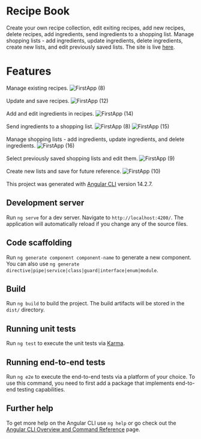 # Recipe Book

 Create your own recipe collection, edit exiting recipes, add new recipes, delete recipes, add ingredients, send ingredients to a shopping list. Manage shopping lists - add ingredients, update ingredients, delete ingredients, create new lists, and edit previously saved lists.
 The site is live [here](https://recipes-ten-vert.vercel.app/).

 # Features
 
 Manage existing recipes.
![FirstApp (8)](https://github.com/katsup07/recipe-book/assets/90941888/a94c956e-456a-4b49-9c66-a10c95b95c4b)
<br>
<br>
Update and save recipes.
![FirstApp (12)](https://github.com/katsup07/recipe-book/assets/90941888/370412a6-09fb-4657-9cc3-f0c30ae35f93)
<br>
<br>
Add and edit 
ingredients in recipes.
![FirstApp (14)](https://github.com/katsup07/recipe-book/assets/90941888/452a2981-c889-4446-98d5-c5e9f162e485)
<br>
<br>
Send ingredients to a shopping list.
![FirstApp (8)](https://github.com/katsup07/recipe-book/assets/90941888/aee1dd67-9ad5-42a4-bac4-e2dbb43c87ae)
![FirstApp (15)](https://github.com/katsup07/recipe-book/assets/90941888/5c5a4f37-2a49-4361-be2e-d3bbb10645bb)
<br>
<br>
Manage shopping lists - add ingredients, update ingredients, and delete ingredients.
![FirstApp (16)](https://github.com/katsup07/recipe-book/assets/90941888/21f402e8-bd7f-4e61-9e37-3ed92bef2f75)
<br>
<br>
Select previously saved shopping lists and edit them.
![FirstApp (9)](https://github.com/katsup07/recipe-book/assets/90941888/2b86ccd1-930a-4e43-9f16-dd66f4682a27)
<br>
<br>
 Create new lists and save for future reference.
![FirstApp (10)](https://github.com/katsup07/recipe-book/assets/90941888/7a2f8c0e-8f3a-4c9c-b423-f1f2c403aab2)
<br>
<br>
This project was generated with [Angular CLI](https://github.com/angular/angular-cli) version 14.2.7.

## Development server

Run `ng serve` for a dev server. Navigate to `http://localhost:4200/`. The application will automatically reload if you change any of the source files.

## Code scaffolding

Run `ng generate component component-name` to generate a new component. You can also use `ng generate directive|pipe|service|class|guard|interface|enum|module`.

## Build

Run `ng build` to build the project. The build artifacts will be stored in the `dist/` directory.

## Running unit tests

Run `ng test` to execute the unit tests via [Karma](https://karma-runner.github.io).

## Running end-to-end tests

Run `ng e2e` to execute the end-to-end tests via a platform of your choice. To use this command, you need to first add a package that implements end-to-end testing capabilities.

## Further help

To get more help on the Angular CLI use `ng help` or go check out the [Angular CLI Overview and Command Reference](https://angular.io/cli) page.
